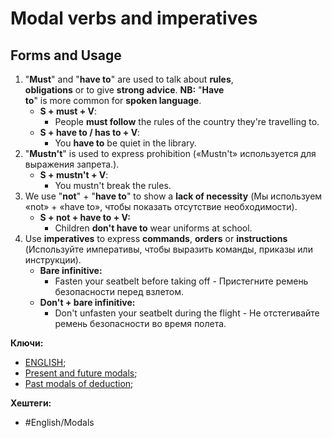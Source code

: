 
# Modal verbs and imperatives

## Forms and Usage

1) "**Must**" and "**have to**" are used to talk about **rules**, **obligations** or to give **strong advice**.
	 **NB:** "**Have to**" is more common for **spoken language**.
	- **S + must + V**:
		 - People **must follow** the rules of the country they're travelling to.
	- **S + have to / has to + V**:
		- You **have to** be quiet in the library.
2) "**Mustn't**" is used to express prohibition («Mustn't» используется для выражения запрета.).
	- **S + mustn't + V**:
		- You mustn't break the rules.
3) We use "**not**" + "**have to**" to show a **lack of necessity** (Мы используем «not» + «have to», чтобы показать отсутствие необходимости).
	- **S + not + have to + V:**
		- Children **don't have to** wear uniforms at school.
4) Use **imperatives** to express **commands**, **orders** or **instructions** (Используйте императивы, чтобы выразить команды, приказы или инструкции).
	- **Bare infinitive:**
		- Fasten your seatbelt before taking off - Пристегните ремень безопасности перед взлетом.
	- **Don't + bare infinitive:**
		- Don't unfasten your seatbelt during the flight - Не отстегивайте ремень безопасности во время полета.

**Ключи:**
- [ENGLISH](ENGLISH);
- [Present and future modals](Present-and-future-modals);
- [Past modals of deduction](Past-modals-of-deduction);

**Хештеги:**
- #English/Modals